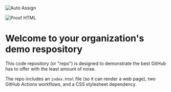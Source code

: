 ![Auto Assign](https://github.com/MedicalContact/demo-repository/actions/workflows/auto-assign.yml/badge.svg)

![Proof HTML](https://github.com/MedicalContact/demo-repository/actions/workflows/proof-html.yml/badge.svg)

# Welcome to your organization's demo respository
This code repository (or "repo") is designed to demonstrate the best GitHub has to offer with the least amount of noise.

The repo includes an `index.html` file (so it can render a web page), two GitHub Actions workflows, and a CSS stylesheet dependency.
